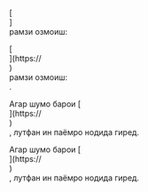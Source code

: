 [<br host>]<br action>рамзи озмоиш:<br code>

[<br host>](https://<br host>)<br action>рамзи озмоиш:<br code>.

Агар шумо барои [<br host>](https://<br host>)<br action>, лутфан ин паёмро нодида гиред.

Агар шумо барои [<br host>](https://<br host>)<br action>, лутфан ин паёмро нодида гиред.
